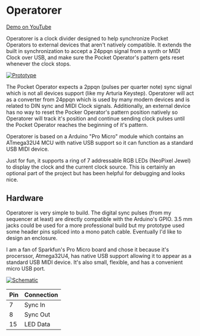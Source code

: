 Operatorer
==========

[Demo on YouTube](https://youtu.be/UB1Q2wsLjR8)

Operatorer is a clock divider designed to help synchronize Pocket Operators to 
external devices that aren't natively compatible. It extends the built in 
synchronization to accept a 24ppqn signal from a synth or MIDI Clock over USB,
and make sure the Pocket Operator's pattern gets reset whenever the clock stops.

[![Prototype](http://i.imgur.com/qItXMh2.jpg)](http://imgur.com/qItXMh2)

The Pocket Operator expects a 2ppqn (pulses per quarter note) sync signal which
is not all devices support (like my Arturia Keystep). Operatorer will act as a
converter from 24ppqn which is used by many modern devices and is related to DIN
sync and MIDI Clock signals. Additionally, an external device has no way to
reset the Pocker Operator's pattern position natively so Operatorer will track
it's position and continue sending clock pulses until the Pocket Operator
reaches the beginning of it's pattern.

Operatorer is based on a Arduino "Pro Micro" module which contains an ATmega32U4
MCU with native USB support so it can function as a standard USB MIDI
device.

Just for fun, it supports a ring of 7 addressable RGB LEDs (NeoPixel Jewel) to
display the clock and the current clock source. This is certainly an optional
part of the project but has been helpful for debugging and looks nice.

Hardware
--------
Operatorer is very simple to build. The digital sync pulses (from my sequencer 
at least) are directly compatible with the Arduino's GPIO.  3.5 mm jacks could
be used for a more professional build but my prototype used some header pins
spliced into a mono patch cable. Eventually I'd like to design an enclosure.

I am a fan of Sparkfun's Pro Micro board and chose it because it's procerssor,
Atmega32U4, has native USB support allowing it to appear as a standard USB MIDI
device. It's also small, flexible, and has a convenient micro USB port.

[![Schematic](http://i.imgur.com/B4j4rUa.png)](http://imgur.com/a/dePGH)


| Pin  | Connection |
| ---- | ---------- |
| 7    | Sync In    |
| 8    | Sync Out   |
| 15   | LED Data   |
